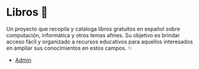 # Libros 📘

Un proyecto que recopila y cataloga libros gratuitos en español sobre computación, informática y otros temas afines. Su objetivo es brindar acceso fácil y organizado a recursos educativos para aquellos interesados en ampliar sus conocimientos en estos campos. ✨

* [Admin](https://admin.libros.supercerealoso.xyz/)